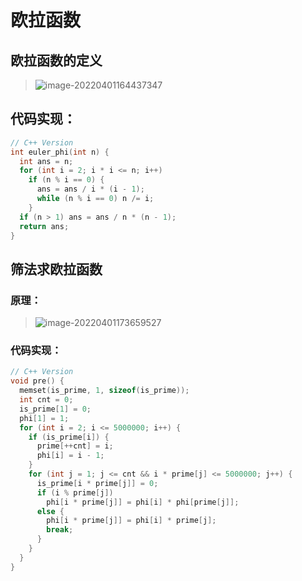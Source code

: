 # 欧拉函数

##  欧拉函数的定义

> ![image-20220401164437347](C:\Users\幻乐\AppData\Roaming\Typora\typora-user-images\image-20220401164437347.png)

## **代码实现：**

```c++
// C++ Version
int euler_phi(int n) {
  int ans = n;
  for (int i = 2; i * i <= n; i++)
    if (n % i == 0) {
      ans = ans / i * (i - 1);
      while (n % i == 0) n /= i;
    }
  if (n > 1) ans = ans / n * (n - 1);
  return ans;
}
```

## 筛法求欧拉函数

### 原理：

> ![image-20220401173659527](C:\Users\幻乐\AppData\Roaming\Typora\typora-user-images\image-20220401173659527.png)
>
> 

### 代码实现：

```c++
// C++ Version
void pre() {
  memset(is_prime, 1, sizeof(is_prime));
  int cnt = 0;
  is_prime[1] = 0;
  phi[1] = 1;
  for (int i = 2; i <= 5000000; i++) {
    if (is_prime[i]) {
      prime[++cnt] = i;
      phi[i] = i - 1;
    }
    for (int j = 1; j <= cnt && i * prime[j] <= 5000000; j++) {
      is_prime[i * prime[j]] = 0;
      if (i % prime[j])
        phi[i * prime[j]] = phi[i] * phi[prime[j]];
      else {
        phi[i * prime[j]] = phi[i] * prime[j];
        break;
      }
    }
  }
}
```

